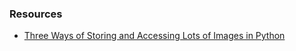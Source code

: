 ### Resources
- [Three Ways of Storing and Accessing Lots of Images in Python](https://realpython.com/storing-images-in-python/)